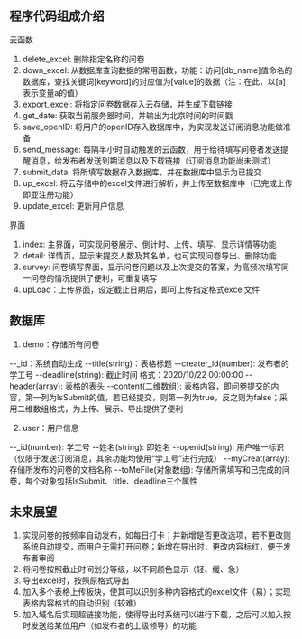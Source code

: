 

## 程序代码组成介绍

云函数

1. delete_excel: 删除指定名称的问卷
2. down_excel: 从数据库查询数据的常用函数，功能：访问[db_name]值命名的数据库，查找关键词[keyword]的对应值为[value]的数据（注：在此，以[a]表示变量a的值）
3. export_excel: 将指定问卷数据存入云存储，并生成下载链接
4. get_date: 获取当前服务器时间，并输出为北京时间的时间戳
5. save_openID: 将用户的openID存入数据库中，为实现发送订阅消息功能做准备
6. send_message: 每隔半小时自动触发的云函数，用于给待填写问卷者发送提醒消息，给发布者发送到期消息以及下载链接（订阅消息功能尚未测试）
7. submit_data: 将所填写数据存入数据库，并在数据库中显示为已提交
8. up_excel: 将云存储中的excel文件进行解析，并上传至数据库中（已完成上传即亚注册功能）
9. update_excel: 更新用户信息

界面

1. index: 主界面，可实现问卷展示、倒计时、上传、填写、显示详情等功能
3. detail: 详情页，显示未提交人数及其名单，也可实现问卷导出、删除功能
4. survey: 问卷填写界面，显示问卷问题以及上次提交的答案，为高频次填写同一问卷的情况提供了便利，可重复填写
5. upLoad：上传界面，设定截止日期后，即可上传指定格式excel文件

## 数据库

1. demo：存储所有问卷

--_id：系统自动生成
--title(string)：表格标题
--creater_id(number): 发布者的学工号
--deadline(string): 截止时间 格式：2020/10/22 00:00:00
--header(array): 表格的表头 
--content(二维数组): 表格内容，即问卷提交的内容，第一列为IsSubmit的值，若已经提交，则第一列为true，反之则为false；采用二维数组格式，为上传、展示、导出提供了便利

2. user：用户信息

--_id(number): 学工号
--姓名(string): 即姓名
--openid(string): 用户唯一标识（仅限于发送订阅消息，其余功能均使用“学工号”进行完成）
--myCreat(array): 存储所发布的问卷的文档名称
--toMeFile(对象数组): 存储所需填写和已完成的问卷，每个对象包括IsSubmit、title、deadline三个属性



## 未来展望

1. 实现问卷的按频率自动发布，如每日打卡；并新增是否更改选项，若不更改则系统自动提交，而用户无需打开问卷；新增在导出时，更改内容标红，便于发布者审阅
2. 将问卷按照截止时间划分等级，以不同颜色显示（轻、缓、急）
3. 导出excel时，按照原格式导出
4. 加入多个表格上传板块，使其可以识别多种内容格式的excel文件（易）；实现表格内容格式的自动识别（较难）
5. 加入域名后实现超链接功能，使得导出时系统可以进行下载，之后可以加入按时发送给某位用户（如发布者的上级领导）的功能























